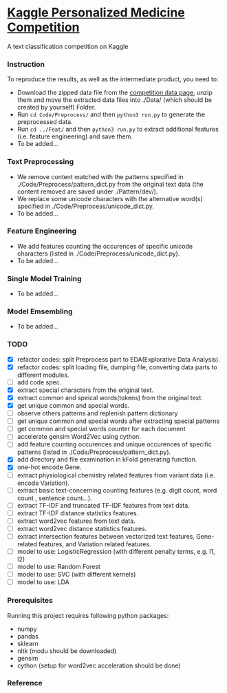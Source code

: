 # [Kaggle Personalized Medicine Competition][a]

A text classification competition on Kaggle

### Instruction

To reproduce the results, as well as the intermediate product, you need to:

* Download the zipped data file from the [competition data page][b], unzip them and move the extracted data files into ./Data/ (which should be created by yourself) Folder.
* Run `cd Code/Preprocess/` and then `python3 run.py` to generate the preprocessed data.
* Run `cd ../Feat/` and then `python3 run.py` to extract additional features (i.e. feature engineering) and save them.
* To be added...

### Text Preprocessing

* We remove content matched with the patterns specified in ./Code/Preprocess/pattern_dict.py from the original text data (the content removed are saved under ./Pattern/dev/).
* We replace some unicode characters with the alternative word(s) specified in ./Code/Preprocess/unicode_dict.py.
* To be added...

### Feature Engineering

* We add features counting the occurences of specific unicode characters (listed in ./Code/Preprocess/unicode_dict.py).
* To be added...

### Single Model Training

* To be added...

### Model Emsembling

* To be added...

### TODO

- [x] refactor codes: split Preprocess part to EDA(Explorative Data Analysis).
- [x] refactor codes: split loading file, dumping file, converting data parts to different modules.
- [ ] add code spec.
- [x] extract special characters from the original text.
- [x] extract common and speical words(tokens) from the original text.
- [x] get unique common and special words.
- [ ] observe others patterns and replenish pattern dictionary
- [ ] get unique common and special words after extracting special patterns
- [ ] get common and special words counter for each document
- [ ] accelerate gensim Word2Vec using cython.
- [ ] add feature counting occurences and unique occurences of specific patterns (listed in ./Code/Preprocess/pattern_dict.py).
- [x] add directory and file examination in kFold generating function.
- [x] one-hot encode Gene.
- [ ] extract physiological chemistry related features from variant data (i.e. encode Variation).
- [ ] extract basic text-concerning counting features (e.g. digit count, word count , sentence count...).
- [ ] extract TF-IDF and truncated TF-IDF features from text data.
- [ ] extract TF-IDF distance statistics features.
- [ ] extract word2vec features from text data.
- [ ] extract word2vec distance statistics features.
- [ ] extract intersection features between vectorized text features, Gene-related features, and Variation related features.
- [ ] model to use: LogisticRegression (with different penalty terms, e.g. l1, l2)
- [ ] model to use: Random Forest
- [ ] model to use: SVC (with different kernels)
- [ ] model to use: LDA

### Prerequisites

Running this project requires following python packages:
* numpy
* pandas
* sklearn
* nltk (modu should be downloaded)
* gensim
* cython (setup for word2vec acceleration should be done)

### Reference

[a]:https://www.kaggle.com/c/msk-redefining-cancer-treatment
[b]:https://www.kaggle.com/c/msk-redefining-cancer-treatment/data
